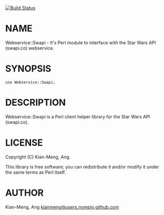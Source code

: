 [![Build Status](https://travis-ci.org/kianmeng/webservice-swapi.svg?branch=master)](https://travis-ci.org/kianmeng/webservice-swapi)
# NAME

Webservice::Swapi - It's Perl module to interface with the Star Wars API (swapi.co) webservice.

# SYNOPSIS

    use Webservice::Swapi;

# DESCRIPTION

Webservice::Swapi is a Perl client helper library for the Star Wars API (swapi.co).

# LICENSE

Copyright (C) Kian-Meng, Ang.

This library is free software; you can redistribute it and/or modify
it under the same terms as Perl itself.

# AUTHOR

Kian-Meng, Ang <kianmeng@users.noreply.github.com>
